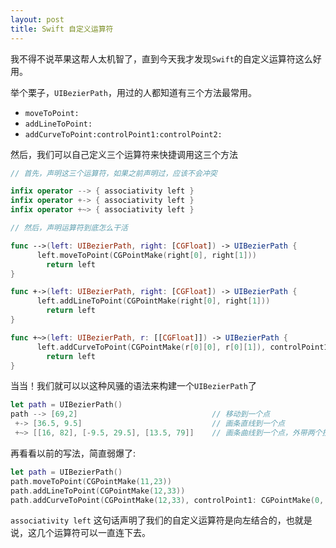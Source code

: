 ```yaml
---
layout: post
title: Swift 自定义运算符
---
```


我不得不说苹果这帮人太机智了，直到今天我才发现`Swift`的自定义运算符这么好用。

举个栗子，`UIBezierPath`，用过的人都知道有三个方法最常用。

*  `moveToPoint:`
*  `addLineToPoint:`
*  `addCurveToPoint:controlPoint1:controlPoint2:`

然后，我们可以自己定义三个运算符来快捷调用这三个方法

```swift
// 首先，声明这三个运算符，如果之前声明过，应该不会冲突

infix operator --> { associativity left }   
infix operator +-> { associativity left }
infix operator +~> { associativity left }

// 然后，声明运算符到底怎么干活

func -->(left: UIBezierPath, right: [CGFloat]) -> UIBezierPath {
      left.moveToPoint(CGPointMake(right[0], right[1]))
        return left
}

func +->(left: UIBezierPath, right: [CGFloat]) -> UIBezierPath {
      left.addLineToPoint(CGPointMake(right[0], right[1]))
        return left
}

func +~>(left: UIBezierPath, r: [[CGFloat]]) -> UIBezierPath {
      left.addCurveToPoint(CGPointMake(r[0][0], r[0][1]), controlPoint1: CGPointMake(r[1][0], r[1][1]), controlPoint2: CGPointMake(r[2][0],r[2][1]))
        return left
}
```

当当！我们就可以以这种风骚的语法来构建一个`UIBezierPath`了

```swift
let path = UIBezierPath()
path --> [69,2]                              // 移动到一个点
 +-> [36.5, 9.5]                             // 画条直线到一个点
 +~> [[16, 82], [-9.5, 29.5], [13.5, 79]]    // 画条曲线到一个点，外带两个控制点
```

再看看以前的写法，简直弱爆了:

```swift
let path = UIBezierPath()
path.moveToPoint(CGPointMake(11,23))
path.addLineToPoint(CGPointMake(12,33))
path.addCurveToPoint(CGPointMake(12,33), controlPoint1: CGPointMake(0, 5), controlPoint2: CGPointMake(40, 22))
```

`associativity left` 这句话声明了我们的自定义运算符是向左结合的，也就是说，这几个运算符可以一直连下去。